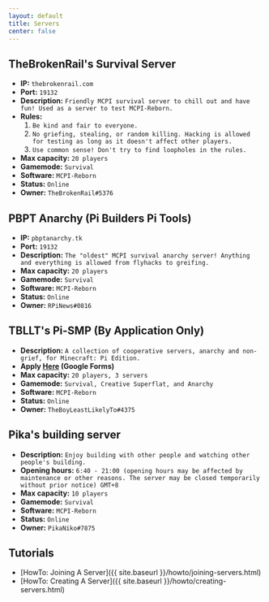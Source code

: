 ```yaml
---
layout: default
title: Servers
center: false
---
```


## TheBrokenRail's Survival Server
- **IP:** ``thebrokenrail.com``
- **Port:** ``19132``
- **Description:** ``Friendly MCPI survival server to chill out and have fun! Used as a server to test MCPI-Reborn.``
- **Rules:**
  1. ``Be kind and fair to everyone.``
  2. ``No griefing, stealing, or random killing. Hacking is allowed for testing as long as it doesn't affect other players.``
  3. ``Use common sense! Don't try to find loopholes in the rules.``
- **Max capacity:** ``20 players``
- **Gamemode:** ``Survival``
- **Software:** ``MCPI-Reborn``
- **Status:** ``Online``
- **Owner:** ``TheBrokenRail#5376``

## PBPT Anarchy (Pi Builders Pi Tools)
- **IP:** ``pbptanarchy.tk``
- **Port:** ``19132``
- **Description:** ``The "oldest" MCPI survival anarchy server! Anything and everything is allowed from flyhacks to greifing.``
- **Max capacity:** ``20 players``
- **Gamemode:** ``Survival``
- **Software:** ``MCPI-Reborn``
- **Status:** ``Online``
- **Owner:** ``RPiNews#0816``

## TBLLT's Pi-SMP (By Application Only)
- **Description:** ``A collection of cooperative servers, anarchy and non-grief, for Minecraft: Pi Edition.``
- **Apply [Here](https://forms.gle/rx44y3vpeppi9zG86) (Google Forms)**  
- **Max capacity:** ``20 players, 3 servers``
- **Gamemode:** ``Survival, Creative Superflat, and Anarchy``
- **Software:** ``MCPI-Reborn``
- **Status:** ``Online``
- **Owner:** ``TheBoyLeastLikelyTo#4375``

## Pika's building server
- **Description:** ``Enjoy building with other people and watching other people's building.``
- **Opening hours:** ``6:40 - 21:00 (opening hours may be affected by maintenance or other reasons. The server may be closed temporarily without prior notice) GMT+8``
- **Max capacity:** ``10 players``
- **Gamemode:** ``Survival``
- **Software:** ``MCPI-Reborn``
- **Status:** ``Online``
- **Owner:** ``PikaNiko#7875``

## Tutorials
- [HowTo: Joining A Server]({{ site.baseurl }}/howto/joining-servers.html)
- [HowTo: Creating A Server]({{ site.baseurl }}/howto/creating-servers.html)
